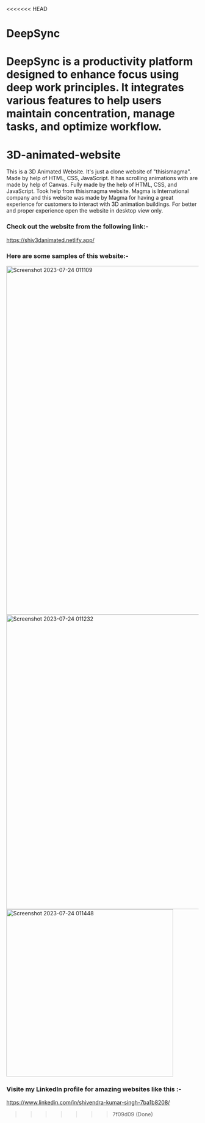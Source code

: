 <<<<<<< HEAD
# DeepSync
DeepSync is a productivity platform designed to enhance focus using deep work principles. It integrates various features to help users maintain concentration, manage tasks, and optimize workflow. 
=======
# 3D-animated-website
This is a 3D Animated Website. It's just a clone website of "thisismagma". Made by help of HTML, CSS, JavaScript.
It has scrolling animations with are made by help of Canvas. 
Fully made by the help of HTML, CSS, and JavaScript. Took help from thisismagma website. Magma is International company and this website was made by Magma 
for having a great experience for customers to interact with 3D animation buildings.
For better and proper experience open the website in desktop view only.
### Check out the website from the following link:-
https://shiv3danimated.netlify.app/

### Here are some samples of this website:- 
<img width="911" alt="Screenshot 2023-07-24 011109" src="https://github.com/insane21shiv/3D-animated-website/assets/119165586/530c6660-8493-443c-ae7f-3917b889909d">


<img width="769" alt="Screenshot 2023-07-24 011232" src="https://github.com/insane21shiv/3D-animated-website/assets/119165586/645935d6-b00e-46ef-8089-51e25148f230">


<img width="437" alt="Screenshot 2023-07-24 011448" src="https://github.com/insane21shiv/3D-animated-website/assets/119165586/da638486-cba7-48b7-a9e6-73ec88051faf">



### Visite my LinkedIn profile for amazing websites like this :- 
https://www.linkedin.com/in/shivendra-kumar-singh-7ba1b8208/
>>>>>>> 7f09d09 (Done)
